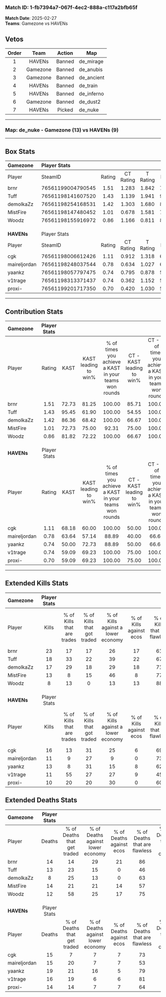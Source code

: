 ### Match ID: 1-fb7394a7-067f-4ec2-888a-c117a2bfb65f  
**Match Date**: 2025-02-27  
**Teams**: Gamezone vs HAVENs  

## Vetos  

| Order | Team | Action | Map |
| :---: | :--: | :----: | --- |
| 1 | HAVENs | Banned | de_mirage |
| 2 | Gamezone | Banned | de_anubis |
| 3 | Gamezone | Banned | de_ancient |
| 4 | HAVENs | Banned | de_train |
| 5 | HAVENs | Banned | de_inferno |
| 6 | Gamezone | Banned | de_dust2 |
| 7 | HAVENs | Picked | de_nuke |

---  

### **Map**: de_nuke - Gamezone (13) vs HAVENs (9)  
---  

## Box Stats  

| **Gamezone** | Player Stats      |        |           |          |       |       |       |         |        |      |     |
| :- | :- | :-: | :-: | :-: | :-: | :-: | :-: | :-: | :-: | :-: | :-: |
| Player       | SteamID           | Rating | CT Rating | T Rating | KAST  |  ADR  | Kills | Assists | Deaths | K/D  | HS% |
| brnr         | 76561199004790545 |  1.51  |   1.283   |  1.842   | 72.73 | 107.0 |  23   |    3    |   14   | 1.64 | 52  |
| Tuff         | 76561198141607520 |  1.43  |   1.139   |  1.941   | 95.45 | 79.8  |  18   |    5    |   13   | 1.38 | 50  |
| demolkaZz    | 76561198254168531 |  1.42  |   1.303   |  1.680   | 86.36 | 76.1  |  17   |    3    |   8    | 2.13 | 47  |
| MistFire     | 76561198147480452 |  1.01  |   0.678   |  1.581   | 72.73 | 71.0  |  13   |    5    |   14   | 0.93 | 53  |
| Woodz        | 76561198155916972 |  0.86  |   1.166   |  0.811   | 81.82 | 45.4  |   8   |    7    |   12   | 0.67 | 62  |
|              |                   |        |           |          |       |       |       |         |        |      |     |
|              |                   |        |           |          |       |       |       |         |        |      |     |
|              |                   |        |           |          |       |       |       |         |        |      |     |
| **HAVENs**   | Player Stats      |        |           |          |       |       |       |         |        |      |     |
| Player       | SteamID           | Rating | CT Rating | T Rating | KAST  |  ADR  | Kills | Assists | Deaths | K/D  | HS% |
| cgk          | 76561198006612426 |  1.11  |   0.912   |  1.318   | 68.18 | 83.3  |  16   |    4    |   15   | 1.07 | 68  |
| maireljordan | 76561198248037544 |  0.78  |   0.634   |  1.027   | 63.64 | 56.5  |  11   |    0    |   15   | 0.73 | 72  |
| yaankz       | 76561198057797475 |  0.74  |   0.795   |  0.878   | 50.00 | 77.4  |  13   |    4    |   19   | 0.68 | 61  |
| v1trage      | 76561198313371437 |  0.74  |   0.362   |  1.152   | 59.09 | 60.4  |  11   |    3    |   16   | 0.69 | 63  |
| proxi-       | 76561199201717350 |  0.70  |   0.420   |  1.030   | 59.09 | 40.8  |  10   |    6    |   14   | 0.71 | 60  |
---  

## Contribution Stats  

| **Gamezone** | Player Stats |       |                      |                                                        |                           |                                                             |                          |                                                            |
| :- | :-: | :-: | :-: | :-: | :-: | :-: | :-: | :-: |
| Player       |    Rating    | KAST  | KAST leading to win% | % of times you achieve a KAST in your teams won rounds | CT - KAST leading to win% | CT - % of times you achieve a KAST in your teams won rounds | T - KAST leading to win% | T - % of times you achieve a KAST in your teams won rounds |
| brnr         |     1.51     | 72.73 |        81.25         |                         100.00                         |           85.71           |                           100.00                            |          77.78           |                           100.00                           |
| Tuff         |     1.43     | 95.45 |        61.90         |                         100.00                         |           54.55           |                           100.00                            |          70.00           |                           100.00                           |
| demolkaZz    |     1.42     | 86.36 |        68.42         |                         100.00                         |           66.67           |                           100.00                            |          70.00           |                           100.00                           |
| MistFire     |     1.01     | 72.73 |        75.00         |                         92.31                          |           75.00           |                           100.00                            |          75.00           |                           85.71                            |
| Woodz        |     0.86     | 81.82 |        72.22         |                         100.00                         |           66.67           |                           100.00                            |          77.78           |                           100.00                           |
|              |              |       |                      |                                                        |                           |                                                             |                          |                                                            |
|              |              |       |                      |                                                        |                           |                                                             |                          |                                                            |
|              |              |       |                      |                                                        |                           |                                                             |                          |                                                            |
| **HAVENs**   | Player Stats |       |                      |                                                        |                           |                                                             |                          |                                                            |
| Player       |    Rating    | KAST  | KAST leading to win% | % of times you achieve a KAST in your teams won rounds | CT - KAST leading to win% | CT - % of times you achieve a KAST in your teams won rounds | T - KAST leading to win% | T - % of times you achieve a KAST in your teams won rounds |
| cgk          |     1.11     | 68.18 |        60.00         |                         100.00                         |           50.00           |                           100.00                            |          66.67           |                           100.00                           |
| maireljordan |     0.78     | 63.64 |        57.14         |                         88.89                          |           40.00           |                            66.67                            |          66.67           |                           100.00                           |
| yaankz       |     0.74     | 50.00 |        72.73         |                         88.89                          |           50.00           |                            66.67                            |          85.71           |                           100.00                           |
| v1trage      |     0.74     | 59.09 |        69.23         |                         100.00                         |           75.00           |                           100.00                            |          66.67           |                           100.00                           |
| proxi-       |     0.70     | 59.09 |        69.23         |                         100.00                         |           75.00           |                           100.00                            |          66.67           |                           100.00                           |
---  

## Extended Kills Stats  

| **Gamezone** | Player Stats |                            |                            |                                    |                         |                              |                                 |                                       |                    |           |
| :- | :-: | :-: | :-: | :-: | :-: | :-: | :-: | :-: | :-: | :-: |
| Player       |    Kills     | % of Kills that are trades | % of Kills that got traded | % of Kills against a lower economy | % of Kills against ecos | % of Kills that are flawless | % of Kills that are close duels | % of Kills that are assisted by flash | Pistol Round Kills | AWP Kills |
| brnr         |      23      |             17             |             17             |                 26                 |           17            |              61              |                0                |                   4                   |         0          |     2     |
| Tuff         |      18      |             33             |             22             |                 39                 |           22            |              67              |                6                |                  11                   |         0          |     0     |
| demolkaZz    |      17      |             29             |             18             |                 29                 |           18            |              71              |               12                |                   0                   |         0          |     2     |
| MistFire     |      13      |             8              |             15             |                 46                 |            8            |              77              |               15                |                   0                   |         0          |     1     |
| Woodz        |      8       |             13             |             0              |                 13                 |           13            |              88              |                0                |                   0                   |         1          |     3     |
|              |              |                            |                            |                                    |                         |                              |                                 |                                       |                    |           |
|              |              |                            |                            |                                    |                         |                              |                                 |                                       |                    |           |
|              |              |                            |                            |                                    |                         |                              |                                 |                                       |                    |           |
| **HAVENs**   | Player Stats |                            |                            |                                    |                         |                              |                                 |                                       |                    |           |
| Player       |    Kills     | % of Kills that are trades | % of Kills that got traded | % of Kills against a lower economy | % of Kills against ecos | % of Kills that are flawless | % of Kills that are close duels | % of Kills that are assisted by flash | Pistol Round Kills | AWP Kills |
| cgk          |      16      |             13             |             31             |                 25                 |            6            |              69              |                0                |                   6                   |         0          |     2     |
| maireljordan |      11      |             9              |             27             |                 9                  |            0            |              73              |                0                |                   0                   |         0          |     2     |
| yaankz       |      13      |             8              |             31             |                 15                 |            8            |              62              |               15                |                  15                   |         0          |     1     |
| v1trage      |      11      |             55             |             27             |                 27                 |            9            |              45              |               18                |                   0                   |         0          |     1     |
| proxi-       |      10      |             20             |             20             |                 30                 |            0            |              60              |                0                |                   0                   |         0          |     1     |
## Extended Deaths Stats  

| **Gamezone** | Player Stats |                             |                                   |                          |                               |                            |                           |               |
| :- | :-: | :-: | :-: | :-: | :-: | :-: | :-: | :-: |
| Player       |    Deaths    | % of Deaths that get traded | % of Deaths against lower economy | % of Deaths against ecos | % of Deaths that are flawless | % of Deaths that are close | % of Deaths while blinded | Deaths to AWP |
| brnr         |      14      |             14              |                29                 |            21            |              86               |             0              |             7             |       0       |
| Tuff         |      13      |             23              |                15                 |            0             |              46               |             8              |             0             |       0       |
| demolkaZz    |      8       |             25              |                13                 |            0             |              63               |             25             |            13             |       0       |
| MistFire     |      14      |             21              |                21                 |            14            |              57               |             0              |             0             |       0       |
| Woodz        |      12      |             58              |                25                 |            17            |              75               |             8              |             8             |       0       |
|              |              |                             |                                   |                          |                               |                            |                           |               |
|              |              |                             |                                   |                          |                               |                            |                           |               |
|              |              |                             |                                   |                          |                               |                            |                           |               |
| **HAVENs**   | Player Stats |                             |                                   |                          |                               |                            |                           |               |
| Player       |    Deaths    | % of Deaths that get traded | % of Deaths against lower economy | % of Deaths against ecos | % of Deaths that are flawless | % of Deaths that are close | % of Deaths while blinded | Deaths to AWP |
| cgk          |      15      |              7              |                 7                 |            7             |              73               |             7              |             0             |       0       |
| maireljordan |      15      |             20              |                 7                 |            7             |              53               |             7              |             7             |       0       |
| yaankz       |      19      |             21              |                16                 |            5             |              79               |             5              |            11             |       0       |
| v1trage      |      16      |             19              |                 6                 |            6             |              81               |             0              |             0             |       1       |
| proxi-       |      14      |             14              |                 7                 |            7             |              64               |             14             |             0             |       0       |
